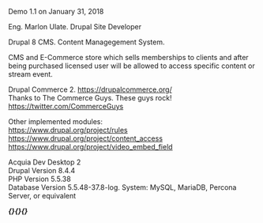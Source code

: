 Demo 1.1 on January 31, 2018

Eng. Marlon Ulate. Drupal Site Developer

Drupal 8 CMS. Content Managegement System.

CMS and E-Commerce store which sells memberships to clients and after being purchased licensed user will be allowed to access specific content or stream event.

Drupal Commerce 2. https://drupalcommerce.org/ </br>
Thanks to The Commerce Guys. These guys rock! https://twitter.com/CommerceGuys

Other implemented modules:</br>
https://www.drupal.org/project/rules</br>
https://www.drupal.org/project/content_access</br>
https://www.drupal.org/project/video_embed_field</br>

Acquia Dev Desktop 2</br>
Drupal Version 8.4.4</br>
PHP Version 5.5.38</br>
Database Version 5.5.48-37.8-log. System: MySQL, MariaDB, Percona Server, or equivalent



***{}{}{}***

